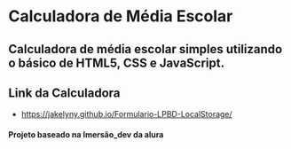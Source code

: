 # Calculadora de Média Escolar

## Calculadora de média escolar simples utilizando o básico de HTML5, CSS e JavaScript.

## Link da Calculadora
* https://jakelyny.github.io/Formulario-LPBD-LocalStorage/

#### Projeto baseado na Imersão_dev da alura
